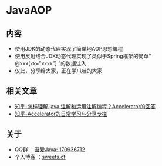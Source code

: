 # JavaAOP
## 内容
* 使用JDK的动态代理实现了简单地AOP思想编程
* 使用反射结合JDK动态代理实现了类似于Spring框架的简单“ @xxx(xx="xxxx") ”的数据注入
* 仅此，分享给大家，正在学爪哇的大家


## 相关文章
* [知乎-怎样理解 java 注解和运用注解编程？Accelerator的回答](https://www.zhihu.com/question/47449512/answer/106034220)
* [知乎-Accelerator的日常学习与分享专栏](https://zhuanlan.zhihu.com/Accelerator)

## 关于
* QQ群 ：[吾爱Java: 170936712](http://jq.qq.com/?_wv=1027&k=28XUDSI)
* 个人博客 ：[sweets.cf](http://sweets.cf)